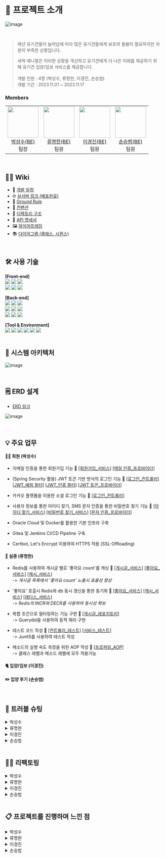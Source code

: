 # 📝 프로젝트 소개

![image](https://github.com/SesacAcademy/SesacAnimal/assets/55624470/37b816ce-9cb4-4934-866d-9782e64e9ea7)

<br/>

> 매년 유기견들이 늘어남에 따라 많은 유기견들에게 보호와 돌봄이 필요하지만 자원이 부족한 상황입니다.
>
> 새싹 애니멀은 이러한 상황을 개선하고 유기견에게 더 나은 미래를 제공하기 위해 유기견 입양/임보 서비스를 제공합니다. <br/> <br/>
> 개발 인원 : 4명 (박성수, 류명한, 이경진, 손승범) <br/>
> 개발 기간 : 2023.11.01 ~ 2023.11.17

### Members

<table>
  <tr>
  	<td align="center">
      <a href="https://github.com/akgkfk3">
        <img
          src="https://avatars.githubusercontent.com/u/55624470?s=400&u=ce4242f40204eaf9a56687b9a2e510e3e805e505&v=4"
          width="100px;"
        /><br />박성수(BE)</a><br />
		팀장
    </td>
	<td align="center">
      <a href="https://github.com/devsince2021">
	<img
          src="https://avatars.githubusercontent.com/u/77978026?v=4"    
          width="100px;" 
        /><br />류명한(BE)</a><br />
		팀원
    </td>
    <td align="center">
      <a href="https://github.com/dev-lkj">
        <img
          src="https://avatars.githubusercontent.com/u/96426410?v=4"
          width="100px;"
        /><br />이경진(BE)</a><br />
	    	팀원
    </td>
    <td align="center">
      <a href="https://github.com/sonnbeom">
        <img
          src="https://avatars.githubusercontent.com/u/127067296?v=4"
          width="100px;"
        /><br />손승범(BE)</a><br />
	    	팀원
    </td>
  </tr>
</table>

<br/>

## 💁‍♂️ Wiki

- 📅 [개발 일정](https://github.com/SesacAcademy/SesacAnimal/wiki/%F0%9F%93%85-%EA%B0%9C%EB%B0%9C-%EC%9D%BC%EC%A0%95)
- 🌐 [실서버 링크 (배포완료)](https://toyproject.shucloud.site/)
- 📌 [Ground Rule](https://github.com/SesacAcademy/SesacAnimal/wiki/%F0%9F%93%8C-Ground-Rule)
- 🤙 [컨벤션](https://github.com/SesacAcademy/SesacAnimal/wiki/%F0%9F%A4%99-%EC%BB%A8%EB%B2%A4%EC%85%98)
- 📁 [디렉토리 구조](https://github.com/SesacAcademy/SesacAnimal/wiki/%F0%9F%93%81-%EB%94%94%EB%A0%89%ED%86%A0%EB%A6%AC-%EA%B5%AC%EC%A1%B0)
- 📜 [API 명세서](https://documenter.getpostman.com/view/28283234/2s9YRB2rty)
- 🖼️ [와이어프레임](https://www.figma.com/file/HCFnoJsXRjHzAwIavRGfh4/Sesac-Animal?type=design&node-id=28-2&mode=design)
- 📚 [다이어그램 (클래스, 시퀀스)](<https://github.com/SesacAcademy/SesacAnimal/wiki/%F0%9F%93%9A-%EB%8B%A4%EC%9D%B4%EC%96%B4%EA%B7%B8%EB%9E%A8-(%ED%81%B4%EB%9E%98%EC%8A%A4,-%EC%8B%9C%ED%80%80%EC%8A%A4)>)

<br/>

## 🛠 사용 기술

<b>[Front-end]</b>
<br/>
<img src="https://img.shields.io/badge/html5-E34F26?style=for-the-badge&logo=html5&logoColor=white">
<img src="https://img.shields.io/badge/css3-1572B6?style=for-the-badge&logo=css3&logoColor=white">
<img src="https://img.shields.io/badge/javascript-F7DF1E?style=for-the-badge&logo=javascript&logoColor=black">
<br/>
<img src="https://img.shields.io/badge/BootStrap-7952B3?style=for-the-badge&logo=BootStrap&logoColor=white">
<img src="https://img.shields.io/badge/jQuery-0769AD?style=for-the-badge&logo=jQuery&logoColor=white">
<img src="https://img.shields.io/badge/fontawesome-339AF0?style=for-the-badge&logo=fontawesome&logoColor=white">

<b>[Back-end]</b>
<br/>
<img src="https://img.shields.io/badge/OpenJDK 17-999999?style=for-the-badge&logo=OpenJDK&logoColor=white">
<img src="https://img.shields.io/badge/mysql 8.0-4479A1?style=for-the-badge&logo=mysql&logoColor=white">
<img src="https://img.shields.io/badge/Redis 5.0.3-DC382D?style=for-the-badge&logo=redis&logoColor=white">
<br/>
<img src="https://img.shields.io/badge/spring 5.3-6DB33F?style=for-the-badge&logo=spring&logoColor=white">
<img src="https://img.shields.io/badge/springboot 2.7-6DB33F?style=for-the-badge&logo=springBoot&logoColor=white">
<img src="https://img.shields.io/badge/spring security 5.7-6DB33F?style=for-the-badge&logo=springsecurity&logoColor=white">
<br/>
<img src="https://img.shields.io/badge/Hibernate 5.1-59666C?style=for-the-badge&logo=hibernate&logoColor=white">
<img src="https://img.shields.io/badge/spring data jpa 2.7-A81C7D?style=for-the-badge">
<img src="https://img.shields.io/badge/QueryDSL 5.0-A81C7D?style=for-the-badge">

<b>[Tool & Environment]</b>
<br/>
<img src="https://img.shields.io/badge/git-F05032?style=for-the-badge&logo=git&logoColor=white">
<img src="https://img.shields.io/badge/github-181717?style=for-the-badge&logo=github&logoColor=white">
<img src="https://img.shields.io/badge/gradle-02303A?style=for-the-badge&logo=gradle&logoColor=white">
<img src="https://img.shields.io/badge/linux-FCC624?style=for-the-badge&logo=linux&logoColor=black">
<img src="https://img.shields.io/badge/Docker-2496ED?style=for-the-badge&logo=Docker&logoColor=black">
<img src="https://img.shields.io/badge/postman-FF6C37?style=for-the-badge&logo=postman&logoColor=white">
<br/>
<br/>

## 🔨 시스템 아키텍처

![image](https://github.com/SesacAcademy/SesacAnimal/assets/55624470/1ffa4dcf-22c2-4451-a8e0-f7458b4f53b1)

<br/>

## 🗒️ ERD 설계

- [ERD 링크](https://www.erdcloud.com/d/ThYDwhruPuZBwNyE9)

![image](https://github.com/SesacAcademy/SesacAnimal/assets/55624470/3574c649-eea8-4932-83ad-f772b691c36c)

<br/>

## 💡 주요 업무

#### 👩‍👧 회원 (박성수)

- 이메일 인증을 통한 회원가입 기능 📌 [[회원가입_서비스]](https://github.com/SesacAcademy/SesacAnimal/blob/dev/src/main/java/com/project/animal/member/service/MemberServiceImp.java#L58) [[메일 인증_프로바이더]](https://github.com/SesacAcademy/SesacAnimal/blob/dev/src/main/java/com/project/animal/global/common/provider/MailAuthCodeProvider.java#L72)

- (Spring Security 활용) JWT 토큰 기반 방식의 로그인 기능 📌 [[로그인_컨트롤러]](https://github.com/SesacAcademy/SesacAnimal/blob/dev/src/main/java/com/project/animal/member/controller/LoginController.java#L59) [[JWT_예외 필터]](https://github.com/SesacAcademy/SesacAnimal/blob/dev/src/main/java/com/project/animal/global/common/filter/JwtExceptionFilter.java#L32) [[JWT_인증 필터]](https://github.com/SesacAcademy/SesacAnimal/blob/dev/src/main/java/com/project/animal/global/common/filter/JwtAuthenticationFilter.java#L32) [[JWT 토큰_프로바이더]](https://github.com/SesacAcademy/SesacAnimal/blob/dev/src/main/java/com/project/animal/global/common/provider/JwtTokenProvider.java#L58)

- 카카오 플랫폼을 이용한 소셜 로그인 기능 📌 [[로그인_컨트롤러]](https://github.com/SesacAcademy/SesacAnimal/blob/dev/src/main/java/com/project/animal/member/controller/LoginController.java#L86)
- 사용자 정보를 통한 아이디 찾기, SMS 문자 인증을 통한 비밀번호 찾기 기능 📌 [[아이디 찾기_서비스]](https://github.com/SesacAcademy/SesacAnimal/blob/dev/src/main/java/com/project/animal/member/service/MemberServiceImp.java#L197) [[비밀번호 찾기_서비스]](https://github.com/SesacAcademy/SesacAnimal/blob/dev/src/main/java/com/project/animal/member/service/MemberServiceImp.java#L158) [[문자 인증_프로바이더]](https://github.com/SesacAcademy/SesacAnimal/blob/dev/src/main/java/com/project/animal/global/common/provider/SmsAuthCodeProvider.java#L37)

- Oracle Cloud 및 Docker를 활용한 기본 인프라 구축

- Gitea 및 Jenkins CI/CD Pipeline 구축

- Certbot, Let's Encrypt 이용하여 HTTPS 적용 (SSL-Offloading)

#### 🚨 실종 (류명한)

- Redis를 사용하여 게시글 별로 '좋아요 count'를 캐싱 📌 [[게시글_서비스]](https://github.com/SesacAcademy/SesacAnimal/blob/53c13d605969c36d2e8a70b4d4d4c364014cb3cd/src/main/java/com/project/animal/missing/service/MissingPostServiceImpl.java#L60C1-L85C4)
  [[좋아요_서비스]](https://github.com/SesacAcademy/SesacAnimal/blob/53c13d605969c36d2e8a70b4d4d4c364014cb3cd/src/main/java/com/project/animal/missing/service/MissingLikeServiceImpl.java#L32C1-L37C1)
  [[캐시_서비스]](https://github.com/SesacAcademy/SesacAnimal/blob/53c13d605969c36d2e8a70b4d4d4c364014cb3cd/src/main/java/com/project/animal/missing/service/MissingLikeCacheServiceImpl.java#L24C1-L37C4)
  <br />
  _-> 게시글 목록에서 '좋아요 count' 노출시 효율성 향상_

- '좋아요' 호출시 Redis와 db 동시 갱신을 통한 동기화 📌 [[좋아요_서비스]](https://github.com/SesacAcademy/SesacAnimal/blob/53c13d605969c36d2e8a70b4d4d4c364014cb3cd/src/main/java/com/project/animal/missing/service/MissingLikeServiceImpl.java#L55-L82)
  [[캐시_서비스]](https://github.com/SesacAcademy/SesacAnimal/blob/2d9c2dc57077e5e9d376245170cc2e9a9d96d619/src/main/java/com/project/animal/missing/service/MissingLikeCacheServiceImpl.java#L51C1-L60C4)
  [[레디스_서비스]](https://github.com/SesacAcademy/SesacAnimal/blob/2d9c2dc57077e5e9d376245170cc2e9a9d96d619/src/main/java/com/project/animal/global/common/provider/RedisServiceProvider.java#L105C3-L123C6)
  <br />
  _-> Redis의 INCR와 DECR를 사용하여 동시성 확보_

- 복합 조건으로 필터링하는 기능 구현 📌 [[게시글_레포지토리]](https://github.com/SesacAcademy/SesacAnimal/blob/2d9c2dc57077e5e9d376245170cc2e9a9d96d619/src/main/java/com/project/animal/missing/repository/CustomMissingPostRepositoryImpl.java#L29C1-L62C4)
  <br /> -> Querydsl을 사용하여 동적 쿼리 구현

- 테스트 코드 작성 📌 [[컨트롤러_테스트]](https://github.com/SesacAcademy/SesacAnimal/blob/2d9c2dc57077e5e9d376245170cc2e9a9d96d619/src/main/java/com/project/animal/missing/repository/CustomMissingPostRepositoryImpl.java#L29C1-L62C4)
  [[서비스_테스트]](https://github.com/SesacAcademy/SesacAnimal/blob/2d9c2dc57077e5e9d376245170cc2e9a9d96d619/src/test/java/com/project/animal/missing/controller/MissingControllerTest.java#L54C3-L139C4)
  <br /> -> Junit5를 사용하여 테스트 작성

- 메소드의 실행 속도 측정을 위한 AOP 작성 📌 [[프로파일_AOP]](https://github.com/SesacAcademy/SesacAnimal/blob/2d9c2dc57077e5e9d376245170cc2e9a9d96d619/src/main/java/com/project/animal/global/common/aop/ProfileAspect.java#L1C1-L33C2)
  <br /> -> 클래스 레벨과 메소드 레벨에 모두 적용가능

#### 🐈 입양/임보 (이경진)

#### ✏️ 입양 후기 (손승범)

<br/>

## 🌟 트러블 슈팅

<details>
<summary>박성수</summary>
<hr/>

- 📌 [[코드 확인]](https://github.com/SesacAcademy/SesacAnimal/blob/dev/src/main/java/com/project/animal/global/common/filter/JwtExceptionFilter.java#L87)
<table>
  	<tr>
  		<td align="center">
      			문제 상황
    		</td>
		<td>
      			JWT 리프레시 토큰 만료 시, 토큰이 담긴 쿠키가 삭제되지 않음
    		</td>
  	</tr>
	<tr>
		<td align="center">
			원인
		</td>
		<td>
   			HttpServletRequest 객체에 담긴 쿠키는 단순히 Key-Value 값만을 가지고 있기 Cookie 객체에 setMaxAge() 외에 추가적인 설정 필요
    		</td>
	</tr>
 	<tr>
     		<td align="center">
			해결
		</td>
		<td>
      			만료 날짜 (setMaxage), 경로 (setPath), 값 (setValue)을 지정하여 쿠키를 삭제
    		</td>
      	</tr>
</table>

<pre>
<code>[Before]
private void removeTokenInCookie(HttpServletRequest request, HttpServletResponse response) {
	// request 객체에서 JWT Token이 담긴 Cookie를 List 형태로 가져 온다.
	List<Cookie> cookielist = Arrays.stream(request.getCookies())
			.filter(cookie -> {
				return cookie.getName().equals(JWT_ACCESS_TOKEN) || cookie.getName().equals(JWT_REFRESH_TOKEN);})
			.toList();

	// cookie의 타임 아웃을 0으로 만들고 다시 response 객체에 저장한다.
	cookielist.forEach(cookie -> {
		cookie.setMaxAge(0);
		response.addCookie(cookie);
	});
}
</code>
</pre>

<pre>
<code>[After]
private void removeTokenInCookie(HttpServletRequest request, HttpServletResponse response) {
	// request 객체에서 JWT Token이 담긴 Cookie를 List 형태로 가져 온다.
	List<Cookie> cookielist = Arrays.stream(request.getCookies())
			.filter(cookie -> {
				return cookie.getName().equals(JWT_ACCESS_TOKEN) || cookie.getName().equals(JWT_REFRESH_TOKEN);})
			.toList();

	// cookie의 타임 아웃을 0으로 만들고 다시 response 객체에 저장한다.
	cookielist.forEach(cookie -> {
		cookie.setMaxAge(0);
		cookie.setPath("/");
            	cookie.setValue(null);
		response.addCookie(cookie);
	});
}
</code>
</pre>

<hr/>
<table>
  	<tr>
  		<td align="center">
      			문제 상황  
    		</td>
		<td>
      			Controller에서 Redirect 시, 브라우저에서 Redirect된 주소로 이동하지 못함
    		</td>
  	</tr>
	<tr>
		<td align="center">
			원인
		</td>
		<td>
   			HTTP 요청은 로드밸런서를 통해 Tomcat으로 전달되고 외부 통신은 HTTPS, 내부 통신은 HTTP를 이용하기 때문에 Controller에서 Redirect 시, Location 헤더에는 "http://~~" 값이 들어가기 때문
    		</td>
	</tr>
 	<tr>
     		<td align="center">
			해결
		</td>
		<td>
      			내부 통신도 Self-Signed Key를 생성하여 HTTPS 통신을 해도 되지만 HTTP(80)으로 요청 시, HTTPS(443)으로 Redirect 하도록 HAProxy 설정을 추가
    		</td>
      	</tr>
</table>

<pre>
<code>[Before]
#---------------------------------------------------------------------
# main frontend which proxys to the backends
#---------------------------------------------------------------------
frontend main
    bind *:443 ssl crt /etc/haproxy/server.pem
    log 127.0.0.1:514 local1
    default_backend             app

#---------------------------------------------------------------------
# round robin balancing between the various backends
#---------------------------------------------------------------------
backend app
    balance     roundrobin
    server  was01 192.168.0.105:8001 check
    server  was02 192.168.0.105:8002 check
    server  was03 192.168.0.105:8003 check
</code>
</pre>

<pre>
<code>[After]
#---------------------------------------------------------------------
# main frontend which proxys to the backends
#---------------------------------------------------------------------
frontend main
    bind *:80
    bind *:443 ssl crt /etc/haproxy/server.pem
    http-request redirect scheme https unless { ssl_fc }
    log 127.0.0.1:514 local1
    default_backend             app

#---------------------------------------------------------------------
# round robin balancing between the various backends
#---------------------------------------------------------------------
backend app
    balance     roundrobin
    server  was01 192.168.0.105:8001 check
    server  was02 192.168.0.105:8002 check
    server  was03 192.168.0.105:8003 check
</code>
</pre>

<hr/>
 
</details>

<details>
<summary>류명한</summary>
<hr/>

- 📌 [[코드 확인]](https://github.com/SesacAcademy/SesacAnimal/blob/2d9c2dc57077e5e9d376245170cc2e9a9d96d619/src/main/java/com/project/animal/missing/service/MissingLikeCacheServiceImpl.java#L51C1-L60C4)

<table>
  	<tr>
  		<td align="center">
      			문제 #1
    		</td>
			<td>
      			Redis의 캐싱된 좋아요 Count를 갱신할 때 동시성 이슈 발생
    		</td>
  	</tr>
  	</tr>
	<tr>
		<td align="center">
			원인
		</td>
		<td>
   			get과 set 연산 사이에 다른 스레드의 요청에 의해 값이 변경될 수 있음
    		</td>
	</tr>
 	<tr>
     		<td align="center">
			해결
		</td>
		<td>
      			redis에서 제공하는 원자성을 보장하는 함수를 사용하여 해결 (incr, dec)
    		</td>
      </tr>
</table>

<pre>
<code>[Before]
@Override
  public void update(long postId, int status) {
    String likeCountKey = cachePrefix + postId;
    Optional<String> maybeCurrentCount = redisServiceProvider.get(likeCountKey);

    int currentCount = maybeCurrentCount.isPresent()
            ? Integer.parseInt(maybeCurrentCount.get())
            : missingLikeRepository.likedCountByPostId(postId);

    int nextCount = status == ADD
            ? addCount(currentCount)
            : subCount(currentCount);

    redisServiceProvider.save(likeCountKey, nextCount);
  }


  private int addCount(int currentCount) {
    return currentCount + 1;
  }

  private int subCount(int currentCount) {
    return currentCount > 0 ? currentCount - 1 : 0;
  }
</code>
</pre>

<pre>
<code>[After]
  @Override
  public Optional<Integer> getCountByPostId(long postId) {
    String likeCountKey = cachePrefix + postId;
    Optional<String> maybeCurrentCount = redisServiceProvider.get(likeCountKey);

    Integer currentCount = maybeCurrentCount.isPresent()
            ? Integer.parseInt(maybeCurrentCount.get())
            : null;

    return Optional.ofNullable(currentCount);
  }

  @Override
  public void updateLike(long postId, int status) {
    String likeCountKey = cachePrefix + postId;

    if (status == ADD) {
      redisServiceProvider.increase(likeCountKey); // 함수 내부에서 incr 실행
    } else {
      redisServiceProvider.decrease(likeCountKey); // 함수 내부에서 decr 실행
    }
  }
</code>
</pre>

<hr/>

<table>
  	<tr>
  		<td align="center">
      			문제 #2
    		</td>
			<td>
      			게시판 목록에서 게시글 별로 좋아요 숫자를 표현하는 로직이 비효율적인 상황
    		</td>
  	</tr>
  	</tr>
	<tr>
		<td align="center">
			원인
		</td>
		<td>
   			초기 테이블 설계 좋아요 숫자 표현이 고려되지 않음
    		</td>
	</tr>
	<tr>
		<td align="center">
			옵션
		</td>
		<td>
   			좋아요 테이블을 반정규화 vs 미리 집계한 count를 별도의 장소에 캐싱
    		</td>
	</tr>
 	<tr>
     		<td align="center">
			선택
		</td>
		<td>
      			Redis를 사용하여 게시글 별 좋아요 숫자를 캐싱함
    		</td>
      </tr>
			<tr>
     		<td align="center">
			근거
		</td>
		<td>
      			1. 프로젝트에서 이미 Redis를 사용 중이기 때문에, 즉시 사용가능한 상황 <br/> 2. 테이블 구조를 변경하는 것은 서비스 전반에 영향을 미치기 때문에 개발 후반부에 작업하기에 부적절하다고 판단
    		</td>
      </tr>
</table>

<hr/>

</details>
</details>

<details>
<summary>이경진</summary>

<table>
  	<tr>
  		<td align="center">
      			문제 상황  
    		</td>
		<td>
      			작성 예정
    		</td>
  	</tr>
	<tr>
		<td align="center">
			원인
		</td>
		<td>
   			작성 예정
    		</td>
	</tr>
 	<tr>
     		<td align="center">
			해결
		</td>
		<td>
      			작성 예정
    		</td>
      	</tr>
</table>
</details>

<details>
<summary>손승범</summary>

<table>
  	<tr>
  		<td align="center">
      			문제 상황  
    		</td>
		<td>
      			작성 예정
    		</td>
  	</tr>
	<tr>
		<td align="center">
			원인
		</td>
		<td>
   			작성 예정
    		</td>
	</tr>
 	<tr>
     		<td align="center">
			해결
		</td>
		<td>
      			작성 예정
    		</td>
      	</tr>
</table>
</details>

<br/>

## 👩‍💻 리팩토링

<details>
<summary>박성수</summary>

<hr/>

- 📌 [[코드 확인]](https://github.com/SesacAcademy/SesacAnimal/blob/dev/src/main/java/com/project/animal/global/common/resolver/MemberDtoArgumentResolver.java#L37)

<table>
  	<tr>
  		<td align="center">
      			Before
    		</td>
		<td>
      			도메인별 Controller에서 사용자 정보 (MemberDto)를 얻기 위해, JWT 토큰에 담긴 클레임을 직접 파싱
    		</td>
  	</tr>
	<tr>
		<td align="center">
			After
		</td>
		<td>
   			MemberDto에 맞는 ArgumentResolver를 추가하여 Controller에서 직접 파싱하지 않도록 변경 (중복 코드 제거)
    		</td>
	</tr>
</table>

<pre>
@Slf4j
@Component
@RequiredArgsConstructor
public class MemberDtoArgumentResolver implements HandlerMethodArgumentResolver {

    private final JwtTokenProvider jwtTokenProvider;

    @Override
    public boolean supportsParameter(MethodParameter parameter) {
        boolean hasMemberAnnotation = parameter.hasParameterAnnotation(Member.class);
        boolean hasMemberType = MemberDto.class.isAssignableFrom(parameter.getParameterType());

        return hasMemberAnnotation && hasMemberType;
    }

    @Override
    public Object resolveArgument(MethodParameter parameter, ModelAndViewContainer mavContainer, NativeWebRequest webRequest, WebDataBinderFactory binderFactory) throws Exception {

        HttpServletRequest request = (HttpServletRequest) webRequest.getNativeRequest();

        String token = jwtTokenProvider.resolveToken(request, JWT_ACCESS_TOKEN);

        // 기존 쿠키에 JWT Access 토큰이 없는 경우, Request 영역에 저장해둔 newAccessToken을 사용
        if (token == null && request.getAttribute(JWT_ACCESS_TOKEN) != null)
            token = (String) request.getAttribute(JWT_ACCESS_TOKEN);

        // 기존 쿠키에 JWT Access 토큰이 있는 경우, JWT를 파싱하여 MemberDto 객체로 리턴
        if (token != null)
            return jwtTokenProvider.parseToken(token);

        // 없으면 null 값 리턴
        return null;
    }
}
</code>
</pre>

<hr/>

</details>

<details>
<summary>류명한</summary>
<hr/>

- 📌 [[코드 확인]](https://github.com/SesacAcademy/SesacAnimal/blob/dev/src/main/java/com/project/animal/missing/repository/CustomMissingPostRepositoryImpl.java)

<table>
  	<tr>
  		<td align="center">
      			Before
    		</td>
		<td>
      			BooleanBuilder와 반복되는 if문을 사용하여 필터를 위한 동적 쿼리 생성
    		</td>
  	</tr>
	<tr>
		<td align="center">
			After
		</td>
		<td>
   			BooleanExpression을 사용하여 조건문을 제거하고 쿼리를 보다 직관적으로 변경
    		</td>
	</tr>
</table>

<pre>
<code>
 [Before]
 @Override
  public Page<MissingPost> findByFilter(MissingFilterDto filter, Pageable pageable) {
    QMissingPost qMissing = QMissingPost.missingPost;
    QMissingPostImage qImage = QMissingPostImage.missingPostImage;

    BooleanBuilder builder = new BooleanBuilder();

    builder.and(qMissing.isActive.eq(isActive));

    if (filter.getAnimalType() != null) {
      builder.and(qMissing.animalType.equalsIgnoreCase(filter.getAnimalType()));
    }

    if (filter.getFromDate() != null) {
      builder.and(qMissing.missingTime.goe(filter.getFromDate()));
    }

    if (filter.getEndDate() != null) {
      builder.and(qMissing.missingTime.loe(filter.getEndDate()));
    }

    if (filter.getSearch() != null && !filter.getSearch().isBlank() && !filter.getSearch().isEmpty()) {
      builder.and(qMissing.title.containsIgnoreCase(filter.getSearch()));
    }

    List<MissingPost> results = queryFactory
            .selectFrom(qMissing).distinct()
            .where(builder)
            .innerJoin(qMissing.images, qImage)
            .offset(pageable.getOffset())
            .limit(pageable.getPageSize())
            .orderBy()
            .fetch();

    long total = queryFactory
            .select(qMissing.missingId.count())
            .where(qMissing.isActive.eq(isActive))
            .from(qMissing)
            .fetchOne();

    return new PageImpl<>(results, pageable, total);
  }
</code>
</pre>

<pre>
<code>
 [After]
 @Override
  public Page<MissingPost> findByFilter(MissingFilterDto filter, Pageable pageable) {

    List<MissingPost> results = queryFactory
            .selectFrom(qMissing)
            .innerJoin(qMissing.images, qImage).fetchJoin()
            .where(getFilterExpressions(filter))
            .offset(pageable.getOffset())
            .limit(pageable.getPageSize())
            .orderBy(qMissing.updatedAt.desc())
            .fetch();

    long total = queryFactory
            .select(qMissing.missingId.count())
            .where(getFilterExpressions(filter))
            .from(qMissing)
            .fetchOne();

    return new PageImpl<>(results, pageable, total);
  }

  private BooleanExpression[] getFilterExpressions(MissingFilterDto filter) {

    return new BooleanExpression[] {
            eqAnimalType(filter.getAnimalType()),
            eqSpecifics(filter.getSpecifics()),
            containKeyword(filter.getSearch()),
            eqColor(filter.getColor()),
            goeFromDate(filter.getFromDate()),
            loeEndDate(filter.getEndDate()),
            eqIsActive(isActive)
    };
  }

  private BooleanExpression eqAnimalType(String animalType) {
    if (StringUtils.isNullOrEmpty(animalType)) {
      return null;
    }
    return qMissing.animalType.equalsIgnoreCase(animalType);
  }

  private BooleanExpression containKeyword(String keyword) {
    if (StringUtils.isNullOrEmpty(keyword)) {
      return null;
    }
    return qMissing.title.containsIgnoreCase(keyword);
  }
	...
</code>
</pre>

<hr/>
</details>

<details>
<summary>이경진</summary>

<table>
  	<tr>
  		<td align="center">
      			Before
    		</td>
		<td>
      			작성 예정
    		</td>
  	</tr>
	<tr>
		<td align="center">
			After
		</td>
		<td>
   			작성 예정
    		</td>
	</tr>
</table>
</details>

<details>
<summary>손승범</summary>

<table>
  	<tr>
  		<td align="center">
      			Before
    		</td>
		<td>
      			작성 예정
    		</td>
  	</tr>
	<tr>
		<td align="center">
			After
		</td>
		<td>
   			작성 예정
    		</td>
	</tr>
</table>
</details>

<br/>

## 📋 프로젝트를 진행하며 느낀 점

<details>
<summary>박성수</summary>

- 프로젝트를 진행하며 현재 나의 위치와 수준을 파악할 수 있었습니다.

- 리팩토링 과정을 거치게 되면서, 테스트 코드의 중요성을 깨닫게 되었습니다.

</details>

<details>
<summary>류명한</summary>

- 효율적인 협업을 위해서는 커뮤니케이션이 중요하다고 다시 한번 느꼈습니다.

- 데일리 스크럼이 효과가 있다는 것을 느꼈습니다.

</details>

<details>
<summary>이경진</summary>

- 작성 예정

- 작성 예정

</details>

<details>
<summary>손승범</summary>

- 작성 예정

- 작성 예정

</details>

